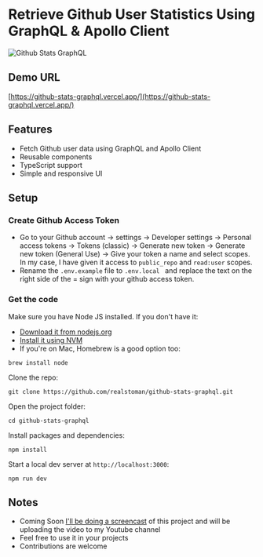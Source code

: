 # Retrieve Github User Statistics Using GraphQL & Apollo Client

![Github Stats GraphQL](https://user-images.githubusercontent.com/16396664/226185179-3502d1e9-9bc5-4c53-a1a3-9f898f9f789e.png)

## Demo URL

[https://github-stats-graphql.vercel.app/](https://github-stats-graphql.vercel.app/)

## Features

-   Fetch Github user data using GraphQL and Apollo Client
-   Reusable components
-   TypeScript support
-   Simple and responsive UI

## Setup

### Create Github Access Token

-   Go to your Github account -> settings -> Developer settings -> Personal access tokens -> Tokens (classic) -> Generate new token -> Generate new token (General Use) -> Give your token a name and select scopes. In my case, I have given it access to `public_repo` and `read:user` scopes.
-   Rename the `.env.example` file to `.env.local ` and replace the text on the right side of the = sign with your github access token.

### Get the code

Make sure you have Node JS installed. If you don't have it:

-   [Download it from nodejs.org](https://nodejs.org)
-   [Install it using NVM ](https://github.com/nvm-sh/nvm)
-   If you're on Mac, Homebrew is a good option too:

```
brew install node
```

Clone the repo:

```
git clone https://github.com/realstoman/github-stats-graphql.git
```

Open the project folder:

```
cd github-stats-graphql
```

Install packages and dependencies:

```
npm install
```

Start a local dev server at `http://localhost:3000`:

```
npm run dev
```

## Notes

-   Coming Soon [I'll be doing a screencast](https://www.youtube.com/c/realstoman) of this project and will be uploading the video to my Youtube channel
-   Feel free to use it in your projects
-   Contributions are welcome
